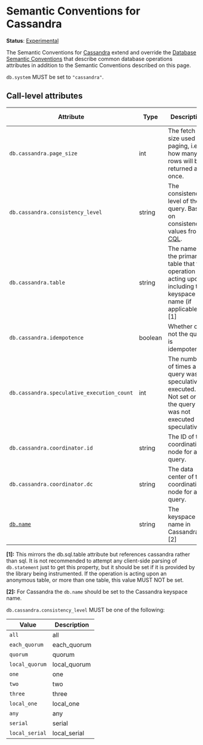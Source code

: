 <!--- Hugo front matter used to generate the website version of this page:
linkTitle: Cassandra
--->

# Semantic Conventions for Cassandra

**Status**: [Experimental][DocumentStatus]

The Semantic Conventions for [Cassandra](https://cassandra.apache.org/) extend and override the [Database Semantic Conventions](database-spans.md)
that describe common database operations attributes in addition to the Semantic Conventions
described on this page.

`db.system` MUST be set to `"cassandra"`.

## Call-level attributes

<!-- semconv db.cassandra(tag=call-level-tech-specific-cassandra) -->
| Attribute  | Type | Description  | Examples  | Requirement Level |
|---|---|---|---|---|
| `db.cassandra.page_size` | int | The fetch size used for paging, i.e. how many rows will be returned at once. | `5000` | Recommended |
| `db.cassandra.consistency_level` | string | The consistency level of the query. Based on consistency values from [CQL](https://docs.datastax.com/en/cassandra-oss/3.0/cassandra/dml/dmlConfigConsistency.html). | `all` | Recommended |
| `db.cassandra.table` | string | The name of the primary table that the operation is acting upon, including the keyspace name (if applicable). [1] | `mytable` | Recommended |
| `db.cassandra.idempotence` | boolean | Whether or not the query is idempotent. |  | Recommended |
| `db.cassandra.speculative_execution_count` | int | The number of times a query was speculatively executed. Not set or `0` if the query was not executed speculatively. | `0`; `2` | Recommended |
| `db.cassandra.coordinator.id` | string | The ID of the coordinating node for a query. | `be13faa2-8574-4d71-926d-27f16cf8a7af` | Recommended |
| `db.cassandra.coordinator.dc` | string | The data center of the coordinating node for a query. | `us-west-2` | Recommended |
| [`db.name`](database-spans.md) | string | The keyspace name in Cassandra. [2] | `mykeyspace` | Conditionally Required: If applicable. |

**[1]:** This mirrors the db.sql.table attribute but references cassandra rather than sql. It is not recommended to attempt any client-side parsing of `db.statement` just to get this property, but it should be set if it is provided by the library being instrumented. If the operation is acting upon an anonymous table, or more than one table, this value MUST NOT be set.

**[2]:** For Cassandra the `db.name` should be set to the Cassandra keyspace name.

`db.cassandra.consistency_level` MUST be one of the following:

| Value  | Description |
|---|---|
| `all` | all |
| `each_quorum` | each_quorum |
| `quorum` | quorum |
| `local_quorum` | local_quorum |
| `one` | one |
| `two` | two |
| `three` | three |
| `local_one` | local_one |
| `any` | any |
| `serial` | serial |
| `local_serial` | local_serial |
<!-- endsemconv -->

[DocumentStatus]: https://github.com/open-telemetry/opentelemetry-specification/blob/v1.21.0/specification/document-status.md
